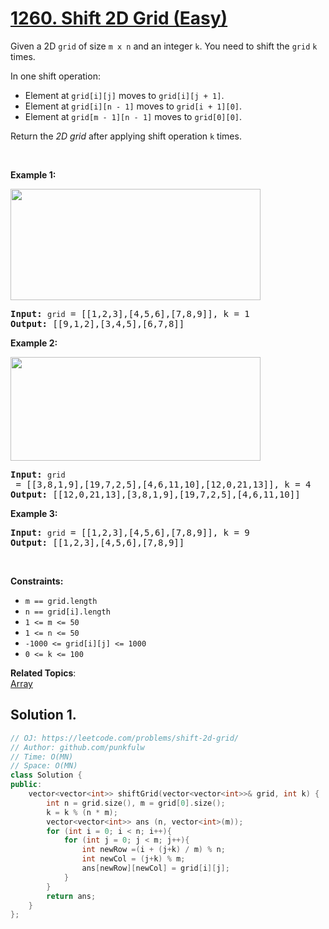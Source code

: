 # [1260. Shift 2D Grid (Easy)](https://leetcode.com/problems/shift-2d-grid/)

<p>Given a 2D <code>grid</code> of size <code>m x n</code>&nbsp;and an integer <code>k</code>. You need to shift the <code>grid</code>&nbsp;<code>k</code> times.</p>

<p>In one shift operation:</p>

<ul>
	<li>Element at <code>grid[i][j]</code> moves to <code>grid[i][j + 1]</code>.</li>
	<li>Element at <code>grid[i][n - 1]</code> moves to <code>grid[i + 1][0]</code>.</li>
	<li>Element at <code>grid[m&nbsp;- 1][n - 1]</code> moves to <code>grid[0][0]</code>.</li>
</ul>

<p>Return the <em>2D grid</em> after applying shift operation <code>k</code> times.</p>

<p>&nbsp;</p>
<p><strong>Example 1:</strong></p>
<img alt="" src="https://assets.leetcode.com/uploads/2019/11/05/e1.png" style="width: 400px; height: 178px;">
<pre><strong>Input:</strong> <code>grid</code> = [[1,2,3],[4,5,6],[7,8,9]], k = 1
<strong>Output:</strong> [[9,1,2],[3,4,5],[6,7,8]]
</pre>

<p><strong>Example 2:</strong></p>
<img alt="" src="https://assets.leetcode.com/uploads/2019/11/05/e2.png" style="width: 400px; height: 166px;">
<pre><strong>Input:</strong> <code>grid</code> = [[3,8,1,9],[19,7,2,5],[4,6,11,10],[12,0,21,13]], k = 4
<strong>Output:</strong> [[12,0,21,13],[3,8,1,9],[19,7,2,5],[4,6,11,10]]
</pre>

<p><strong>Example 3:</strong></p>

<pre><strong>Input:</strong> <code>grid</code> = [[1,2,3],[4,5,6],[7,8,9]], k = 9
<strong>Output:</strong> [[1,2,3],[4,5,6],[7,8,9]]
</pre>

<p>&nbsp;</p>
<p><strong>Constraints:</strong></p>

<ul>
	<li><code>m ==&nbsp;grid.length</code></li>
	<li><code>n ==&nbsp;grid[i].length</code></li>
	<li><code>1 &lt;= m &lt;= 50</code></li>
	<li><code>1 &lt;= n &lt;= 50</code></li>
	<li><code>-1000 &lt;= grid[i][j] &lt;= 1000</code></li>
	<li><code>0 &lt;= k &lt;= 100</code></li>
</ul>


**Related Topics**:  
[Array](https://leetcode.com/tag/array/)

## Solution 1.

```cpp
// OJ: https://leetcode.com/problems/shift-2d-grid/
// Author: github.com/punkfulw
// Time: O(MN)
// Space: O(MN)
class Solution {
public:
    vector<vector<int>> shiftGrid(vector<vector<int>>& grid, int k) {
        int n = grid.size(), m = grid[0].size();
        k = k % (n * m);
        vector<vector<int>> ans (n, vector<int>(m));
        for (int i = 0; i < n; i++){
            for (int j = 0; j < m; j++){
                int newRow =(i + (j+k) / m) % n;
                int newCol = (j+k) % m;
                ans[newRow][newCol] = grid[i][j];
            }
        }
        return ans;
    }
};
```
